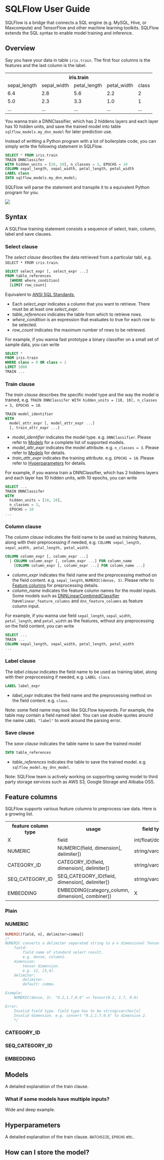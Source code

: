 # SQLFlow User Guide

SQLFlow is a bridge that connects a SQL engine (e.g. MySQL, Hive, or Maxcompute) and TensorFlow and other machine learning toolkits.  SQLFlow extends the SQL syntax to enable model training and inference.

## Overview

Say you have your data in table `iris.train`. The first four columns is the features and the last column is the label.

<table>
  <tr>
    <th colspan="5">iris.train</th>
  </tr>
  <tr>
    <td>sepal_length</td>
    <td>sepal_width</td>
    <td>petal_length</td>
    <td>petal_width</td>
    <td>class</td>
  </tr>
  <tr>
    <td>6.4</td>
    <td>2.8</td>
    <td>5.6</td>
    <td>2.2</td>
    <td>2</td>
  </tr>
  <tr>
    <td>5.0</td>
    <td>2.3</td>
    <td>3.3</td>
    <td>1.0</td>
    <td>1</td>
  </tr>
  <tr>
    <td>...</td>
    <td>...</td>
    <td>...</td>
    <td>...</td>
    <td>...</td>
  </tr>
</table>

You wanna train a DNNClassifier, which has 2 hiddens layers and each layer has 10 hidden units, and save the trained model into table `sqlflow_models.my_dnn_model` for later prediction use.

Instead of writting a Python program with a lot of boilerplate code, you can simply write the following statement in SQLFlow.

```SQL
SELECT * FROM iris.train
TRAIN DNNClassifer
WITH hidden_units = [10, 10], n_classes = 3, EPOCHS = 10
COLUMN sepal_length, sepal_width, petal_length, petal_width
LABEL class
INTO sqlflow_models.my_dnn_model;
```

SQLFlow will parse the statement and transpile it to a equivalent Python program for you.

![](figures/user_overview.png)

## Syntax

A SQLFlow training statement consists a sequence of select, train, column, label and save clauses.

### Select clause

The *select clause* describes the data retrieved from a particular tabl, e.g. `SELECT * FROM iris.train`.

```SQL
SELECT select_expr [, select_expr ...]
FROM table_references
  [WHERE where_condition]
  [LIMIT row_count]
```

Equivalent to [ANSI SQL Standards](https://www.whoishostingthis.com/resources/ansi-sql-standards/),
- Each *select_expr* indicates a column that you want to retrieve. There must be at least one *select_expr*.
- *table_references* indicates the table from which to retrieve rows.
- *where_condition* is an expression that evaluates to true for each row to be selected.
- *row_count* indicates the maximum number of rows to be retrieved.

For example, if you wanna fast prototype a binary classifier on a small set of sample data, you can write

```SQL
SELECT *
FROM iris.train
WHERE class = 0 OR class = 1
LIMIT 1000
TRAIN ...
```

### Train clause

The *train clause* describes the specific model type and the way the model is trained, e.g. `TRAIN DNNClassifer WITH hidden_units = [10, 10], n_classes = 3, EPOCHS = 10`.

```SQL
TRAIN model_identifier
WITH
  model_attr_expr [, model_attr_expr ...]
  [, train_attr_expr ...]
```

- *model_identifier* indicates the model type. e.g. `DNNClassifier`. Please refer to [Models](#models) for a complete list of supported models.
- *model_attr_expr* indicates the model attribute. e.g. `n_classes = 3`. Please refer to [Models](#models) for details.
- *train_attr_expr* indicates the training attribute. e.g. `EPOCHS = 10`. Please refer to [Hyperparameters](#hyperparameters) for details.

For example, if you wanna train a DNNClassifier, which has 2 hiddens layers and each layer has 10 hidden units, with 10 epochs, you can write

```SQL
SELECT ...
TRAIN DNNClassifer
WITH
  hidden_units = [10, 10],
  n_classes = 3,
  EPOCHS = 10
...
```

### Column clause

The *column clause* indicates the field name to be used as training features, along with their preprocessing if needed, e.g. `COLUMN sepal_length, sepal_width, petal_length, petal_width`.

```SQL
COLUMN column_expr [, column_expr ...]
  | COLUMN column_expr [, column_expr ...] FOR column_name
    [COLUMN column_expr [, column_expr ...] FOR column_name ...]
```

- *column_expr* indicates the field name and the preprocessing method on the field content. e.g. `sepal_length`, `NUMERIC(dense, 3)`. Please refer to [Feature columns](#feature-columns) for preprocessing details.
- *column_name* indicates the feature column names for the model inputs. Some models such as [DNNLinearCombinedClassifier](https://www.tensorflow.org/api_docs/python/tf/estimator/DNNLinearCombinedClassifier) have`linear_feature_columns` and `dnn_feature_columns` as feature column input.

For example, if you wanna use field `sepal_length`, `sepal_width`, `petal_length`, and `petal_width` as the features, without any preprocessing on the field content, you can write

```SQL
SELECT ...
TRAIN ...
COLUMN sepal_length, sepal_width, petal_length, petal_width
...
```

### Label clause

The *label clause* indicates the field name to be used as training label, along with their preprocessing if needed, e.g. `LABEL class`.

```SQL
LABEL label_expr
```

- *label_expr* indicates the field name and the preprocessing method on the field content. e.g. `class`.

Note: some field name may look like SQLFlow keywords. For example, the table may contain a field named label. You can use double quotes around the name `LABEL "label"` to work around the parsing error.

### Save clause

The *save clause* indicates the table name to save the trained model

```SQL
INTO table_references
```

- *table_references* indicates the table to save the trained model. e.g. `sqlflow_model.my_dnn_model`.

Note: SQLFlow team is actively working on supporting saving model to third party storage services such as AWS S3, Google Storage and Alibaba OSS.

## Feature columns

SQLFlow supports various feature columns to preprocess raw data. Here is a growing list.

<table>
  <tr>
    <th>feature column type</th>
    <th>usage</th>
    <th>field type</th>
    <th>example</th>
  </tr>
  <tr>
    <td>X</td>
    <td>field</td>
    <td>int/float/double</td>
    <td>3.14</td>
  </tr>
  <tr>
    <td>NUMERIC</td>
    <td>NUMERIC(field, dimension[, delimiter])</td>
    <td>string/varchar[n]</td>
    <td>"0.2,1.7,0.6"</td>
  </tr>
  <tr>
    <td>CATEGORY_ID</td>
    <td>CATEGORY_ID(field, dimension[, delimiter])</td>
    <td>string/varchar[n]</td>
    <td>"66,67,42,68,48,69,70"</td>
  </tr>
  <tr>
    <td>SEQ_CATEGORY_ID</td>
    <td>SEQ_CATEGORY_ID(field, dimension[, delimiter])</td>
    <td>string/varchar[n]</td>
    <td>"20,48,80,81,82,0,0,0,0"</td>
  </tr>
  <tr>
    <td>EMBEDDING</td>
    <td>EMBEDDING(category_column, dimension[, combiner])</td>
    <td>X</td>
    <td>X</td>
  </tr>
</table>

### Plain



### NUMERIC

```SQL
NUMERIC(field, n[, delimiter=comma])
/*
NUMERIC converts a delimiter separated string to a n dimensional Tensor
    field:
        field name of standard select result.
        e.g. dense, column1.
    dimension:
        tensor dimension.
        e.g. 12, [3,4].
    delimiter:
        delimiter.
        default: comma.

Example:
    NUMERIC(dense, 3). "0.2,1.7,0.6" => Tensor(0.2, 1.7, 0.6)

Error:
    Invalid field type. field type has to be string/varchar[n]
    Invalid dimension. e.g. convert "0.2,1.7,0.6" to dimension 2.
    */
```

### CATEGORY_ID

### SEQ_CATEGORY_ID

### EMBEDDING

## Models

A detailed explanation of the train clause.

### What if some models have multiple inputs?

Wide and deep example.

## Hyperparameters

A detailed explanation of the train clause. `BATCHSIZE`, `EPOCHS` etc..

## How can I store the model?


